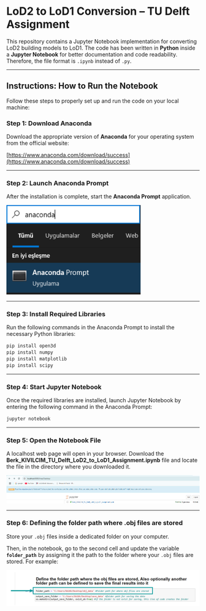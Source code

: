 # LoD2 to LoD1 Conversion – TU Delft Assignment

This repository contains a Jupyter Notebook implementation for converting LoD2 building models to LoD1. The code has been written in **Python** inside a **Jupyter Notebook** for better documentation and code readability. Therefore, the file format is `.ipynb` instead of `.py`.

---

## Instructions: How to Run the Notebook

Follow these steps to properly set up and run the code on your local machine:

### Step 1: Download Anaconda

Download the appropriate version of **Anaconda** for your operating system from the official website:

[https://www.anaconda.com/download/success](https://www.anaconda.com/download/success)

---

### Step 2: Launch Anaconda Prompt

After the installation is complete, start the **Anaconda Prompt** application.

<img src="readme_images/anaconda_prompt.png" width="350"/>

---

### Step 3: Install Required Libraries

Run the following commands in the Anaconda Prompt to install the necessary Python libraries:

```bash
pip install open3d
pip install numpy
pip install matplotlib
pip install scipy
```
---

### Step 4: Start Jupyter Notebook

Once the required libraries are installed, launch Jupyter Notebook by entering the following command in the Anaconda Prompt:

```bash
jupyter notebook
```
---

### Step 5: Open the Notebook File

A localhost web page will open in your browser. Download the **Berk_KIVILCIM_TU_Delft_LoD2_to_LoD1_Assignment.ipynb** file and locate the file in the directory where you downloaded it. 

<img src="readme_images/locate_the_file.png" width="1000"/>

---

### Step 6: Defining the folder path where .obj files are stored

Store your `.obj` files inside a dedicated folder on your computer.

Then, in the notebook, go to the second cell and update the variable **`folder_path`** by assigning it the path to the folder where your `.obj` files are stored. For example:

<img src="readme_images/define_folder_path.png" width="1000"/>
